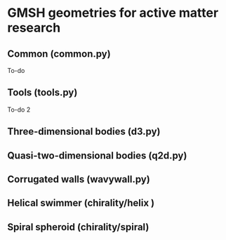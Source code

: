 # GMSH geometries for active matter research

## Common (common.py)
To-do

## Tools (tools.py)
To-do 2

## Three-dimensional bodies (d3.py)

## Quasi-two-dimensional bodies (q2d.py)

## Corrugated walls (wavywall.py)

## Helical swimmer (chirality/helix )

## Spiral spheroid (chirality/spiral)


